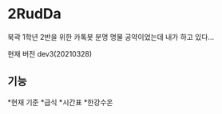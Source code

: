 # 2RudDa
북곽 1학년 2반을 위한 카톡봇
분명 명물 공약이었는데 내가 하고 있다...

현재 버전 dev3(20210328)

기능
--------
*현재 기준
  *급식
  *시간표
  *한강수온
